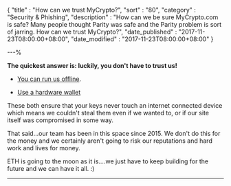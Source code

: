 {
"title"       : "How can we trust MyCrypto?",
"sort"        : "80",
"category"    : "Security & Phishing",
"description" : "How can we be sure MyCrypto.com is safe? Many people thought Parity was safe and the Parity problem is sort of jarring. How can we trust MyCrypto?",
"date_published" : "2017-11-23T08:00:00+08:00",
"date_modified"  : "2017-11-23T08:00:00+08:00"
}

---%


**The quickest answer is: luckily, you don't have to trust us!**

- [You can run us offline](https://support.mycrypto.com/offline/running-mycrypto-locally.html).

- [Use a hardware wallet](https://support.mycrypto.com/hardware-wallets/hardware-wallet-recommendations.html)

These both ensure that your keys never touch an internet connected device which means we couldn't steal them even if we wanted to, or if our site itself was compromised in some way.

That said...our team has been in this space since 2015. We don't do this for the money and we certainly aren't going to risk our reputations and hard work and lives for money.

ETH is going to the moon as it is....we just have to keep building for the future and we can have it all. :)



---
